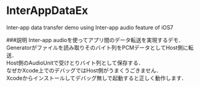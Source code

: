 InterAppDataEx
==============

Inter-app data transfer demo using Inter-app audio feature of iOS7

###説明
Inter-app audioを使ってアプリ間のデータ転送を実現するデモ．  
Generatorがファイルを読み取りそのバイト列をPCMデータとしてHost側に転送．  
Host側のAudioUnitで受けとりバイト列として保存する．  
なぜかXcode上でのデバッグではHost側がうまくうごきません．  
Xcodeからインストールしてデバッグ無しで起動すると正しく動作します．  

